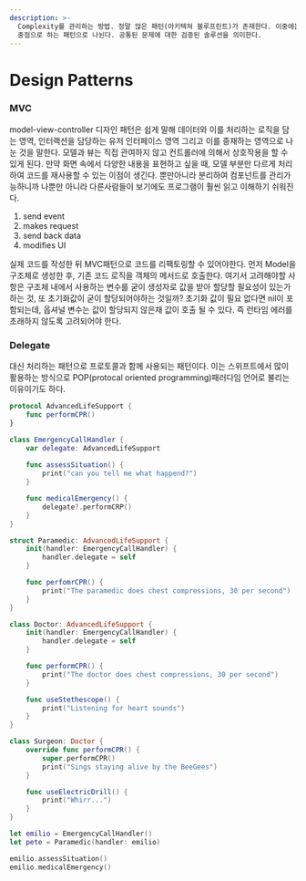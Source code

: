 ```yaml
---
description: >-
  Complexity를 관리하는 방법. 정말 많은 패턴(아키텍쳐 블루프린트)가 존재한다. 이중에는 요구사항을 기반으로하는 패턴과 스타일을
  중점으로 하는 패턴으로 나뉜다. 공통된 문제에 대한 검증된 솔루션을 의미한다.
---
```


# Design Patterns

### MVC

model-view-controller 디자인 패턴은 쉽게 말해 데이터와 이를 처리하는 로직을 담는 영역, 인터랙션을 담당하는 유저 인터페이스 영역 그리고 이를 중재하는 영역으로 나눈 것을 말한다. 모델과 뷰는 직접 관여하지 않고 컨트롤러에 의해서 상호작용을 할 수 있게 된다. 만약 화면 속에서 다양한 내용을 표현하고 싶을 때, 모델 부분만 다르게 처리하여 코드를 재사용할 수 있는 이점이 생긴다. 뿐만아니라 분리하여 컴포넌트를 관리가능하니까 나뿐만 아니라 다른사람들이 보기에도 프로그램이 훨씬 읽고 이해하기 쉬워진다.

1. send event
2. makes request
3. send back data
4. modifies UI

실제 코드를 작성한 뒤 MVC패턴으로 코드를 리팩토링할 수 있어야한다. 먼저 Model을 구조체로 생성한 후, 기존 코드 로직을 객체의 메서드로 호출한다. 여기서 고려해야할 사항은 구조체 내에서 사용하는 변수를 굳이 생성자로 값을 받아 할당할 필요성이 있는가 하는 것, 또 초기화값이 굳이 할당되어야하는 것일까? 초기화 값이 필요 없다면 nil이 포함되는데, 옵셔널 변수는 값이 할당되지 않은채 값이 호출 될 수 있다. 즉 런타임 에러를 초래하지 않도록 고려되어야 한다.



### Delegate

대신 처리하는 패턴으로 프로토콜과 함께 사용되는 패턴이다. 이는 스위프트에서 많이 활용하는 방식으로 POP(protocal oriented programming)패러다임 언어로 불리는 이유이기도 하다.

```swift
protocol AdvancedLifeSupport {
	func performCPR()
}

class EmergencyCallHandler {
	var delegate: AdvancedLifeSupport
	
	func assessSituation() {
		print("can you tell me what happend?")
	}

	func medicalEmergency() {
		delegate?.performCRP()
	}
}

struct Paramedic: AdvancedLifeSupport {
	init(handler: EmergencyCallHandler) {
		handler.delegate = self
	}

	func perfomrCPR() {
		print("The paramedic does chest compressions, 30 per second")
	}
}

class Doctor: AdvancedLifeSupport {
	init(handler: EmergencyCallHandler) {
		handler.delegate = self
	}

	func performCPR() {
		print("The doctor does chest compressions, 30 per second")	
	}

	func useStethescope() {
		print("Listening for heart sounds")	
	}
}

class Surgeon: Doctor {
	override func performCPR() {
		super.performCPR()
		print("Sings staying alive by the BeeGees")
	}

	func useElectricDrill() {
		print("Whirr...")
	}
}

let emilio = EmergencyCallHandler()
let pete = Paramedic(handler: emilio)

emilio.assessSituation()
emilio.medicalEmergency()
```



